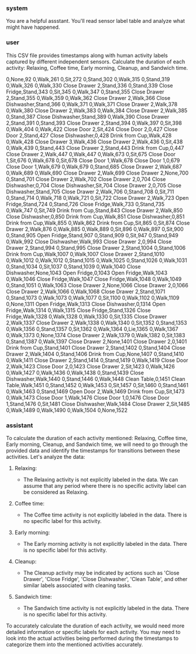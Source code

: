 ### system
You are a helpful assstant. You'll read sensor label table and analyze what might have happened.
### user

This CSV file provides timestamps along with human activity labels captured by different independent sensors.
Calculate the duration of each activity: Relaxing, Coffee time, Early morning, Cleanup, and Sandwich time.
    
0,None,92
0,Walk,261
0,Sit,272
0,Stand,302
0,Walk,315
0,Stand,319
0,Walk,326
0,Walk,330
Close Drawer 2,Stand,336
0,Stand,339
Close Fridge,Stand,343
0,Sit,345
0,Walk,347
0,Stand,355
Close Drawer 2,Stand,355
0,Walk,359
0,Walk,362
Close Drawer 2,Walk,366
Close Dishwasher,Stand,366
0,Walk,371
0,Walk,371
Close Drawer 2,Walk,378
0,Walk,380
Close Drawer 2,Walk,383
0,Walk,384
Close Drawer 2,Walk,385
0,Stand,387
Close Dishwasher,Stand,389
0,Walk,390
Close Drawer 2,Stand,391
0,Stand,393
Close Drawer 2,Stand,394
0,Walk,397
0,Sit,398
0,Walk,404
0,Walk,422
Close Door 2,Sit,424
Close Door 2,0,427
Close Door 2,Stand,427
Close Dishwasher,0,428
Drink from Cup,Walk,428
0,Walk,428
Close Drawer 3,Walk,436
Close Drawer 2,Walk,436
0,Sit,438
0,Walk,439
0,Stand,443
Close Drawer 2,Stand,443
Drink from Cup,0,447
Close Drawer 2,Walk,447
0,Walk,447
0,Walk,673
0,Sit,675
Close Door 1,Sit,676
0,Walk,678
0,Sit,678
Close Door 1,Walk,678
Close Door 1,0,679
Close Door 1,Walk,679
0,Walk,679
0,Stand,685
Close Drawer 2,Walk,687
0,Walk,689
0,Walk,690
Close Drawer 2,Walk,699
Close Drawer 2,None,700
0,Stand,701
Close Drawer 2,Walk,702
Close Drawer 2,0,704
Close Dishwasher,0,704
Close Dishwasher,Sit,704
Close Drawer 2,0,705
Close Dishwasher,Stand,705
Close Drawer 2,Walk,706
0,Stand,708
0,Sit,711
0,Stand,714
0,Walk,718
0,Walk,721
0,Sit,722
Close Drawer 2,Walk,723
Open Fridge,Stand,724
0,Stand,726
Close Fridge,Walk,733
0,Stand,735
0,Walk,747
0,Sit,749
Drink from Cup,Stand,843
Close Drawer 2,Walk,850
Close Dishwasher,0,850
Drink from Cup,Walk,851
Close Dishwasher,0,851
Drink from Cup,Walk,855
0,Walk,862
Drink from Cup,Sit,865
0,Sit,874
Close Drawer 2,Walk,876
0,Walk,885
0,Walk,889
0,Sit,896
0,Walk,897
0,Sit,900
0,Stand,905
Open Fridge,Stand,907
0,Stand,909
0,Sit,947
0,Stand,949
0,Walk,992
Close Dishwasher,Walk,993
Close Drawer 2,0,994
Close Drawer 2,Stand,994
0,Stand,995
Close Drawer 2,Stand,1004
0,Stand,1006
Drink from Cup,Walk,1007
0,Walk,1007
Close Drawer 2,Stand,1010
0,Walk,1012
0,Walk,1012
0,Stand,1015
0,Walk,1025
0,Stand,1026
0,Walk,1031
0,Stand,1034
0,Sit,1037
0,Stand,1039
0,Walk,1040
Close Dishwasher,None,1043
Open Fridge,0,1043
Open Fridge,Walk,1043
0,Walk,1046
Close Fridge,Walk,1047
Close Fridge,Walk,1048
0,Walk,1049
0,Stand,1051
0,Walk,1063
Close Drawer 2,None,1066
Close Drawer 2,0,1066
Close Drawer 2,Walk,1066
0,Walk,1068
Close Drawer 2,Stand,1071
0,Stand,1073
0,Walk,1073
0,Walk,1077
0,Sit,1100
0,Walk,1102
0,Walk,1109
0,None,1311
Open Fridge,Walk,1313
Close Dishwasher,0,1314
Open Fridge,Walk,1314
0,Walk,1315
Close Fridge,Stand,1326
Close Fridge,Walk,1328
0,Walk,1328
0,Walk,1330
0,Sit,1335
Close Drawer 2,Walk,1337
Close Drawer 2,Walk,1338
0,Walk,1340
0,Sit,1352
0,Stand,1353
0,Walk,1356
0,Stand,1357
0,Sit,1362
0,Walk,1364
0,Lie,1365
0,Walk,1367
0,Walk,1373
0,None,1374
Close Drawer 2,Walk,1379
0,Walk,1382
0,Sit,1383
0,Stand,1387
0,Walk,1397
Close Drawer 2,None,1401
Close Drawer 2,0,1401
Drink from Cup,Stand,1401
Close Drawer 2,Stand,1402
0,Stand,1404
Close Drawer 2,Walk,1404
0,Stand,1406
Drink from Cup,None,1407
0,Stand,1410
0,Walk,1411
Close Drawer 2,Stand,1414
0,Stand,1419
0,Walk,1419
Close Door 2,Walk,1423
Close Door 2,0,1423
Close Drawer 2,Sit,1423
0,Walk,1426
0,Walk,1427
0,Walk,1436
0,Walk,1438
0,Stand,1439
Close Dishwasher,Walk,1440
0,Stand,1446
0,Walk,1448
Clean Table,0,1451
Clean Table,Walk,1451
0,Stand,1452
0,Walk,1453
0,Sit,1457
0,Sit,1460
0,Stand,1461
0,Walk,1463
0,Stand,1469
Open Door 2,Walk,1469
Drink from Cup,Sit,1473
0,Walk,1473
Close Door 1,Walk,1476
Close Door 1,0,1476
Close Door 1,Stand,1476
0,Sit,1481
Close Dishwasher,Walk,1484
Close Drawer 2,Sit,1485
0,Walk,1489
0,Walk,1490
0,Walk,1504
0,None,1522

### assistant
To calculate the duration of each activity mentioned: Relaxing, Coffee time, Early morning, Cleanup, and Sandwich time, we will need to go through the provided data and identify the timestamps for transitions between these activities. Let's analyze the data:

1. Relaxing:
    - The Relaxing activity is not explicitly labeled in the data. We can assume that any period where there is no specific activity label can be considered as Relaxing.

2. Coffee time:
    - The Coffee time activity is not explicitly labeled in the data. There is no specific label for this activity.

3. Early morning:
    - The Early morning activity is not explicitly labeled in the data. There is no specific label for this activity.

4. Cleanup:
    - The Cleanup activity may be indicated by actions such as 'Close Drawer', 'Close Fridge', 'Close Dishwasher', 'Clean Table', and other similar labels associated with cleaning tasks.

5. Sandwich time:
    - The Sandwich time activity is not explicitly labeled in the data. There is no specific label for this activity.

To accurately calculate the duration of each activity, we would need more detailed information or specific labels for each activity. You may need to look into the actual activities being performed during the timestamps to categorize them into the mentioned activities accurately.
